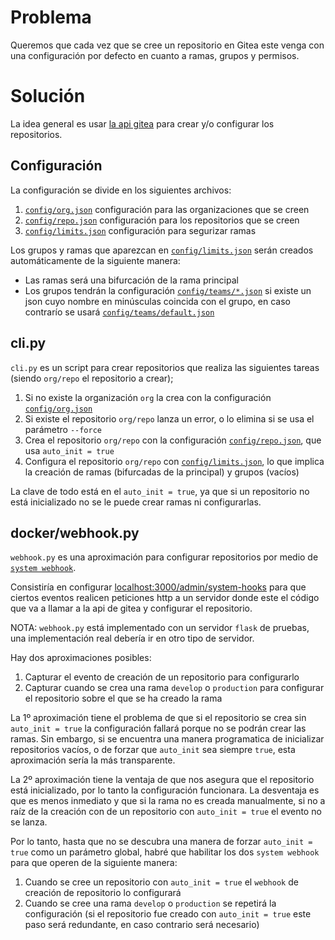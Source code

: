# Problema

Queremos que cada vez que se cree un repositorio en Gitea este venga con
una configuración por defecto en cuanto a ramas, grupos y permisos.

# Solución

La idea general es usar [la api gitea](https://try.gitea.io/api/swagger) para crear y/o configurar los repositorios.

## Configuración

La configuración se divide en los siguientes archivos:

1. [`config/org.json`](config/org.json) configuración para las organizaciones que se creen
2. [`config/repo.json`](config/org.json) configuración para los repositorios que se creen
5. [`config/limits.json`](config/limits.json) configuración para segurizar ramas

Los grupos y ramas que aparezcan en [`config/limits.json`](config/limits.json) serán creados automáticamente de la siguiente manera:

* Las ramas será una bifurcación de la rama principal
* Los grupos tendrán la configuración [`config/teams/*.json`](config/teams/) si existe un json cuyo nombre en minúsculas
coincida con el grupo, en caso contrarío se usará [`config/teams/default.json`](config/teams/default.json)

## cli.py

`cli.py` es un script para crear repositorios que realiza las siguientes tareas (siendo `org/repo` el repositorio a crear);

1. Si no existe la organización `org` la crea con la configuración [`config/org.json`](config/org.json)
2. Si existe el repositorio `org/repo` lanza un error, o lo elimina si se usa el parámetro `--force`
3. Crea el repositorio `org/repo` con la configuración [`config/repo.json`](config/org.json), que usa `auto_init = true`
4. Configura el repositorio `org/repo` con [`config/limits.json`](config/limits.json), lo que implica la creación de ramas (bifurcadas de la principal) y grupos (vacíos)

La clave de todo está en el `auto_init = true`, ya que si un repositorio no está inicializado no se le puede
crear ramas ni configurarlas.

## docker/webhook.py

`webhook.py` es una aproximación para configurar repositorios por medio de [`system webhook`](https://docs.gitea.io/en-us/webhooks/).

Consistiría en configurar [localhost:3000/admin/system-hooks](http://localhost:3000/admin/system-hooks) para que ciertos
eventos realicen peticiones http a un servidor donde este el código que va a llamar a la api de gitea y configurar el
repositorio.

NOTA: `webhook.py` está implementado con un servidor `flask` de pruebas, una implementación real debería ir en otro tipo
de servidor.

Hay dos aproximaciones posibles:

1. Capturar el evento de creación de un repositorio para configurarlo
2. Capturar cuando se crea una rama `develop` o `production` para configurar el repositorio sobre el que se ha creado la rama

La 1º aproximación tiene el problema de que si el repositorio se crea sin `auto_init = true` la configuración fallará
porque no se podrán crear las ramas. Sin embargo, si se encuentra una manera programatica de inicializar repositorios
vacíos, o de forzar que `auto_init` sea siempre `true`, esta aproximación sería la más transparente.

La 2º aproximación tiene la ventaja de que nos asegura que el repositorio está inicializado, por lo tanto la
configuración funcionara. La desventaja es que es menos inmediato y que si la rama no es creada manualmente,
si no a raíz de la creación con de un repositorio con `auto_init = true` el evento no se lanza.

Por lo tanto, hasta que no se descubra una manera de forzar `auto_init = true` como un parámetro global, habré que
habilitar los dos `system webhook` para que operen de la siguiente manera:

1. Cuando se cree un repositorio con `auto_init = true` el `webhook` de creación de repositorio lo configurará
2. Cuando se cree una rama `develop` o `production` se repetirá la configuración (si el repositorio fue creado con `auto_init = true` este paso será redundante, en caso contrario será necesario)